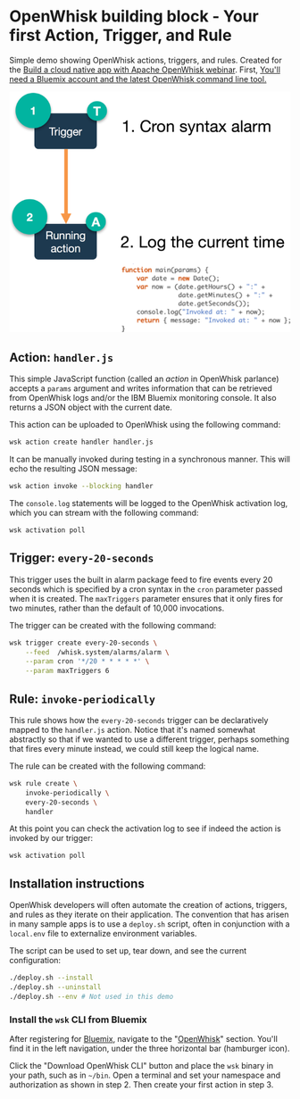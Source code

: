 # OpenWhisk building block - Your first Action, Trigger, and Rule

Simple demo showing OpenWhisk actions, triggers, and rules. Created for the [Build a cloud native app with Apache OpenWhisk webinar](https://developer.ibm.com/tv/build-a-cloud-native-app-with-apache-openwhisk/). First, [You'll need a Bluemix account and the latest OpenWhisk command line tool.](/docs/OPENWHISK.md)

![High level diagram](demo-1.png)

## Action: `handler.js`

This simple JavaScript function (called an _action_ in OpenWhisk parlance) accepts a `params` argument and writes information that can be retrieved from OpenWhisk logs and/or the IBM Bluemix monitoring console. It also returns a JSON object with the current date.

This action can be uploaded to OpenWhisk using the following command:

```bash
wsk action create handler handler.js
```

It can be manually invoked during testing in a synchronous manner. This will echo the resulting JSON message:

```bash
wsk action invoke --blocking handler
```

The `console.log` statements will be logged to the OpenWhisk activation log, which you can stream with the following command:

```bash
wsk activation poll
```

## Trigger: `every-20-seconds`

This trigger uses the built in alarm package feed to fire events every 20 seconds which is specified by a cron syntax in the `cron` parameter passed when it is created. The `maxTriggers` parameter ensures that it only fires for two minutes, rather than the default of 10,000 invocations.

The trigger can be created with the following command:

```bash
wsk trigger create every-20-seconds \
    --feed  /whisk.system/alarms/alarm \
    --param cron '*/20 * * * * *' \
    --param maxTriggers 6
```

## Rule: `invoke-periodically`

This rule shows how the `every-20-seconds` trigger can be declaratively mapped to the `handler.js` action. Notice that it's named somewhat abstractly so that if we wanted to use a different trigger, perhaps something that fires every minute instead, we could still keep the logical name.

The rule can be created with the following command:

```bash
wsk rule create \
    invoke-periodically \
    every-20-seconds \
    handler
```

At this point you can check the activation log to see if indeed the action is invoked by our trigger:

```bash
wsk activation poll
```

## Installation instructions

OpenWhisk developers will often automate the creation of actions, triggers, and rules as they iterate on their application. The convention that has arisen in many sample apps is to use a `deploy.sh` script, often in conjunction with a `local.env` file to externalize environment variables.

The script can be used to set up, tear down, and see the current configuration:

```bash
./deploy.sh --install
./deploy.sh --uninstall
./deploy.sh --env # Not used in this demo
```

### Install the `wsk` CLI from Bluemix

After registering for [Bluemix](http://bluemix.net/), navigate to the "[OpenWhisk](https://console.ng.bluemix.net/openwhisk/)" section. You'll find it in the left navigation, under the three horizontal bar (hamburger icon).

Click the "Download OpenWhisk CLI" button and place the `wsk` binary in your path, such as in `~/bin`. Open a terminal and set your namespace and authorization as shown in step 2\. Then create your first action in step 3.
